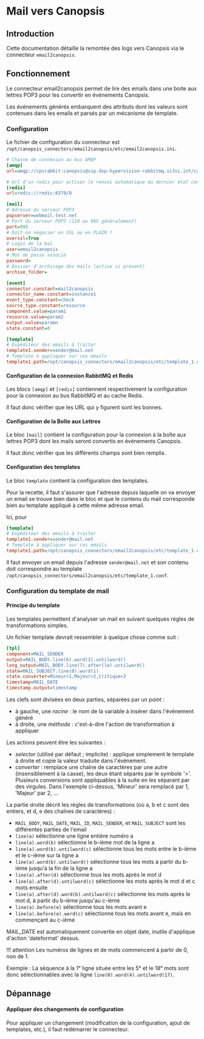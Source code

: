 # Mail vers Canopsis

## Introduction

Cette documentation détaille la remontée des logs vers Canopsis via le connecteur `email2canopsis`.

## Fonctionnement

Le connecteur email2canopsis permet de lire des emails dans une boite aux lettres POP3 pour les convertir en événements Canopsis.

Les événements générés embarquent des attributs dont les valeurs sont contenues dans les emails et parsés par un mécanisme de template.


### Configuration

Le fichier de configuration du connecteur est `/opt/canopsis_connectors/email2canopsis/etc/email2canopsis.ini`.

```ini
# Chaine de connexion au bus AMQP
[amqp]
url=amqp://cpsrabbit:canopsis@vip-dvp-hypervision-rabbitmq.si3si.int/canopsis

# Url d'un redis pour activer le renvoi automatique du dernier état connu des événements
[redis]
url=redis://redis:6379/0

[mail]
# Adresse du serveur POP3
popserver=webmail.test.net
# Port du serveur POP3 (110 ou 995 généralement)
port=995
# Doit-on négocier en SSL ou en PLAIN ?
overssl=True
# Login de la bal
user=email2canopsis
# Mot de passe associé
password=
# Dossier d'archivage des mails (active si présent)
archive_folder=

[event]
connector.constant=mail2canopsis
connector_name.constant=instance1
event_type.constant=check
source_type.constant=resource
component.value=param1
resource.value=param2
output.value=paramn
state.constant=0

[template]
# Expéditeur des emails à traiter
template1.sender=sender@mail.net
# Template à appliquer sur ces emails
template1.path=/opt/canopsis_connectors/email2canopsis/etc/template_1.conf
```

#### Configuration de la connexion RabbitMQ et Redis

Les blocs `[amqp]` et `[redis]` contiennent respectivement la configuration pour la connexion au bus RabbitMQ et au cache Redis.

Il faut donc vérifier que les URL qui y figurent sont les bonnes.

#### Configuration de la Boîte aux Lettres

Le bloc `[mail]` contient la configuration pour la connexion à la boîte aux lettres POP3 dont les mails seront convertis en événements Canopsis.

Il faut donc vérifier que les différents champs sont bien remplis.

#### Configuration des templates

Le bloc `template` contient la configuration des templates.

Pour la recette, il faut s'assurer que l'adresse depuis laquelle on va envoyer un email se trouve bien dans le bloc et que le contenu du mail corresponde bien au template appliqué à cette même adresse email.

Ici, pour

```ini
[template]
# Expéditeur des emails à traiter
template1.sender=sender@mail.net
# Template à appliquer sur ces emails
template1.path=/opt/canopsis_connectors/email2canopsis/etc/template_1.conf
```

Il faut envoyer un email depuis l'adresse `sender@mail.net` et son contenu doit correspondre au template `/opt/canopsis_connectors/email2canopsis/etc/template_1.conf`.

### Configuration du template de mail

#### Principe du template

Les templates permettent d'analyser un mail en suivant quelques régles de transformations simples.

Un fichier template devrait ressembler à quelque chose comme suit :

```ini
[tpl]
component=MAIL_SENDER
output=MAIL_BODY.line(6).word(3).untilword()
long_output=MAIL_BODY.line(7).after(le).untilword()
state=MAIL_SUBJECT.line(0).word(1)
state.converter=Mineur>1,Majeur>2,Critique>3
timestamp=MAIL_DATE
timestamp.output=timestamp
```

Les clefs sont divisées en deux parties, séparées par un point :

- à gauche, une *racine* : le nom de la variable à insérer dans l'événement généré
- à droite, une *méthode* : c'est-à-dire l'action de transformation à appliquer

Les actions peuvent être les suivantes :

* *selector* (utilisé par défaut ; implicite) : applique simplement le template à droite et copie la valeur traduite dans l'événement.
* *converter* : remplace une chaîne de caractères par une autre (insensiblement à la casse), les deux étant séparés par le symbole '>'. Plusieurs conversions sont appliquables à la suite en les séparant par des virgules. Dans l'exemple ci-dessus, 'Mineur' sera remplacé par 1, 'Majeur' par 2, ...

La partie droite décrit les régles de transformations (où a, b et c sont des entiers, et d, e des chaînes de caractères) :

- `MAIL_BODY`, `MAIL_DATE`, `MAIL_ID`, `MAIL_SENDER`, et `MAIL_SUBJECT` sont les différentes parties de l'email
- `line(a)` sélectionne une ligne entière numéro a
- `line(a).word(b)` sélectionne le b-ième mot de la ligne a
- `line(a).word(b).untilword(c)` sélectionne tous les mots entre le b-ième et le c-ième sur la ligne a
- `line(a).word(b).untilword()` sélectionne tous les mots à partir du b-ième jusqu'à la fin de la ligne a
- `line(a).after(d)` sélectionne tous les mots après le mot d
- `line(a).after(d).untilword(c)` sélectionne les mots après le mot d et c mots ensuite
- `line(a).after(d).word(b).untilword(c)` sélectionne les mots après le mot d, à partir du b-ième jusqu'au c-ième
- `line(a).before(e)` sélectionne tous les mots avant e
- `line(a).before(e).word(c)` sélectionne tous les mots avant e, mais en commençant au c-ième

MAIL_DATE est automatiquement convertie en objet date, inutile d'applique d'action 'dateformat' dessus.

!!! attention
    Les numéros de lignes et de mots commencent à partir de 0, non de 1.

Exemple : La séquence à la 1° ligne située entre les 5° et le 18° mots sont donc sélectionnables avec la ligne `line(0).word(4).untilword(17)`.

## Dépannage

#### Appliquer des changements de configuration

Pour appliquer un changement (modification de la configuration, ajout de templates, etc.), il faut redémarrer le connecteur.

